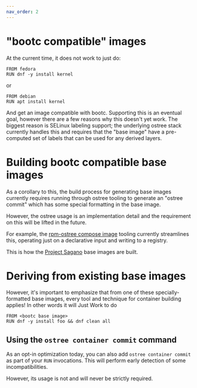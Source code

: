 ```yaml
---
nav_order: 2
---
```


# "bootc compatible" images

At the current time, it does not work to just do:
```
FROM fedora
RUN dnf -y install kernel
```
or
```
FROM debian
RUN apt install kernel
```

And get an image compatible with bootc.  Supporting this
is an eventual goal, however there are a few reasons why
this doesn't yet work.  The biggest reason is SELinux
labeling support; the underlying ostree stack currently
handles this and requires that the "base image"
have a pre-computed set of labels that can be used
for any derived layers.

# Building bootc compatible base images

As a corollary to this, the build process
for generating base images currently requires running
through ostree tooling to generate an "ostree commit"
which has some special formatting in the base image.

However, the ostree usage is an implementation detail
and the requirement on this will be lifted in the future.

For example, the [rpm-ostree compose image](https://coreos.github.io/rpm-ostree/container/#creating-base-images)
tooling currently streamlines this, operating just
on a declarative input and writing to a registry.

This is how the [Project Sagano](https://github.com/centos/sagano)
base images are built.

# Deriving from existing base images

However, it's important to emphasize that from one
of these specially-formatted base images, every
tool and technique for container building applies!
In other words it will Just Work to do
```
FROM <bootc base image>
RUN dnf -y install foo && dnf clean all 
```

## Using the `ostree container commit` command

As an opt-in optimization today, you can also add `ostree container commit`
as part of your `RUN` invocations.   This will perform early detection
of some incompatibilities.

However, its usage is not and will never be strictly required.



